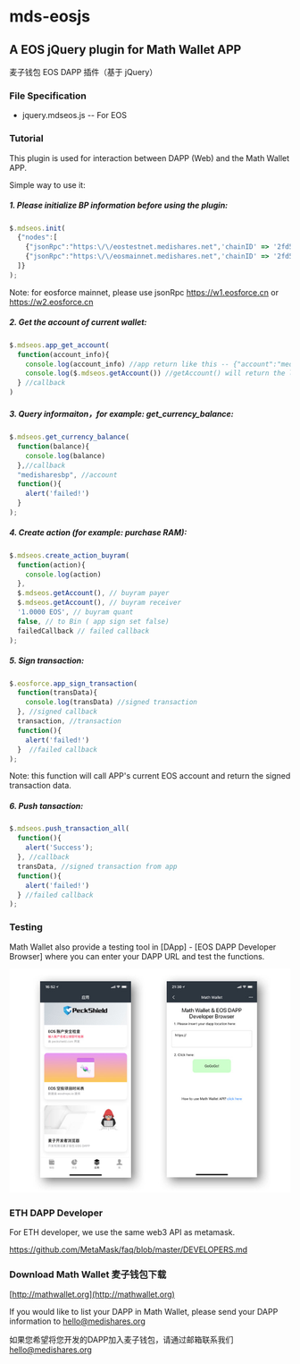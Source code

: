 # mds-eosjs

## A EOS jQuery plugin for Math Wallet APP

麦子钱包 EOS DAPP 插件（基于 jQuery）

### File Specification

+ jquery.mdseos.js -- For EOS


### Tutorial

This plugin is used for interaction between DAPP (Web) and the Math Wallet APP.

Simple way to use it:


##### 1. Please initialize BP information before using the plugin:

``` javascript
$.mdseos.init(
  {"nodes":[
    {"jsonRpc":"https:\/\/eostestnet.medishares.net",'chainID' => '2fd52147e10512439ec675898682d1baff40a5d530726244600ba145e2393444'}, // 0: testnet-node
    {"jsonRpc":"https:\/\/eosmainnet.medishares.net",'chainID' => '2fd52147e10512439ec675898682d1baff40a5d530726244600ba145e2393444'}  // 1: mainnet-node
  ]}
);
```

Note: for eosforce mainnet, please use jsonRpc https://w1.eosforce.cn or https://w2.eosforce.cn

##### 2. Get the account of current wallet:

``` javascript
$.mdseos.app_get_account(
  function(account_info){
    console.log(account_info) //app return like this -- {"account":"medisharesbp","node":"1"}
    console.log($.mdseos.getAccount()) //getAccount() will return the latest account from app or setAccount()
  } //callback
)
```


##### 3. Query informaiton，for example: get_currency_balance:

``` javascript
$.mdseos.get_currency_balance(
  function(balance){
    console.log(balance)
  },//callback
  "medisharesbp", //account
  function(){
    alert('failed!')
  }
);
```


##### 4. Create action (for example: purchase RAM):

``` javascript
$.mdseos.create_action_buyram(
  function(action){
    console.log(action)
  },
  $.mdseos.getAccount(), // buyram payer
  $.mdseos.getAccount(), // buyram receiver
  '1.0000 EOS', // buyram quant
  false, // to Bin ( app sign set false)
  failedCallback // failed callback
);
```


##### 5. Sign transaction:

``` javascript
$.eosforce.app_sign_transaction(
  function(transData){
    console.log(transData) //signed transaction
  }, //signed callback
  transaction, //transaction
  function(){
    alert('failed!')
  }  //failed callback
);
```

Note: this function will call APP's current EOS account and return the signed transaction data.


##### 6. Push tansaction:

``` javascript
$.mdseos.push_transaction_all(
  function(){
    alert('Success');
  }, //callback
  transData, //signed transaction from app
  function(){
    alert('failed!')
  } //failed callback
);
```


### Testing

Math Wallet also provide a testing tool in [DApp] - [EOS DAPP Developer Browser] where you can enter your DAPP URL and test the functions.

![](https://github.com/MediShares/mds-eosjs/blob/master/image/testing.jpg)


### ETH DAPP Developer

For ETH developer, we use the same web3 API as metamask.

https://github.com/MetaMask/faq/blob/master/DEVELOPERS.md


### Download Math Wallet 麦子钱包下载

[http://mathwallet.org](http://mathwallet.org)

If you would like to list your DAPP in Math Wallet, please send your DAPP information to hello@medishares.org

如果您希望将您开发的DAPP加入麦子钱包，请通过邮箱联系我们 hello@medishares.org